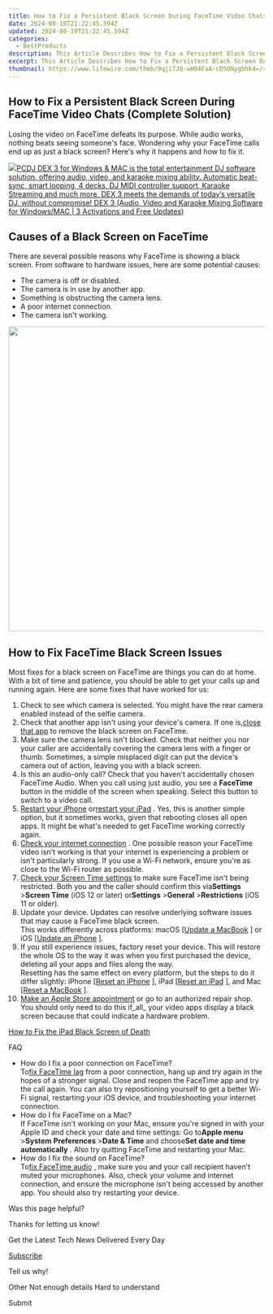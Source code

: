 ```yaml
---
title: How to Fix a Persistent Black Screen During FaceTime Video Chats (Complete Solution)
date: 2024-08-18T21:22:45.594Z
updated: 2024-08-19T21:22:45.594Z
categories:
  - BestProducts
description: This Article Describes How to Fix a Persistent Black Screen During FaceTime Video Chats (Complete Solution)
excerpt: This Article Describes How to Fix a Persistent Black Screen During FaceTime Video Chats (Complete Solution)
thumbnail: https://www.lifewire.com/thmb/9qjiTJ0-wH04FaA-cD5ONygbhk4=/400x300/filters:no_upscale():max_bytes(150000):strip_icc():format(webp)/GettyImages-557696737-5c18f24146e0fb000185d88e.jpg
---
```


## How to Fix a Persistent Black Screen During FaceTime Video Chats (Complete Solution)
 Losing the video on FaceTime defeats its purpose. While audio works, nothing beats seeing someone's face. Wondering why your FaceTime calls end up as just a black screen? Here's why it happens and how to fix it.

<!-- affiliate ads begin -->
<a href="https://shop.pcdj.com/order/checkout.php?PRODS=4698824&QTY=1&AFFILIATE=108875&CART=1"> <img src="https://secure.avangate.com/images/merchant/47f4b6321e9fd8e8f7326a6adc1a7c1e/products/dex3pro-screenshot-homepage.png" border="0">PCDJ DEX 3 for Windows & MAC is the total entertainment DJ software solution, offering audio, video, and karaoke mixing ability. Automatic beat-sync, smart looping, 4 decks, DJ MIDI controller support, Karaoke Streaming and much more. 
DEX 3 meets the demands of today’s versatile DJ, without compromise! 
DEX 3 (Audio, Video and Karaoke Mixing Software for Windows/MAC | 3 Activations and Free Updates)</a>
<!-- affiliate ads end -->
## Causes of a Black Screen on FaceTime

 There are several possible reasons why FaceTime is showing a black screen. From software to hardware issues, here are some potential causes:

* The camera is off or disabled.
* The camera is in use by another app.
* Something is obstructing the camera lens.
* A poor internet connection.
* The camera isn't working.

<!-- affiliate ads begin -->
<a href="https://appsumo.8odi.net/c/5597632/2082541/7443" target="_top" id="2082541"><img src="//a.impactradius-go.com/display-ad/7443-2082541" border="0" alt="" width="1200" height="600"/></a><img height="0" width="0" src="https://appsumo.8odi.net/i/5597632/2082541/7443" style="position:absolute;visibility:hidden;" border="0" />
<!-- affiliate ads end -->
## How to Fix FaceTime Black Screen Issues

 Most fixes for a black screen on FaceTime are things you can do at home. With a bit of time and patience, you should be able to get your calls up and running again. Here are some fixes that have worked for us:

1. Check to see which camera is selected. You might have the rear camera enabled instead of the selfie camera.
2. Check that another app isn't using your device's camera. If one is,[close that app](https://www.lifewire.com/quit-apps-on-iphone-2000287) to remove the black screen on FaceTime.
3. Make sure the camera lens isn't blocked. Check that neither you nor your caller are accidentally covering the camera lens with a finger or thumb. Sometimes, a simple misplaced digit can put the device's camera out of action, leaving you with a black screen.
4. Is this an audio-only call? Check that you haven't accidentally chosen FaceTime Audio. When you call using just audio, you see a **FaceTime**  button in the middle of the screen when speaking. Select this button to switch to a video call.
5. [Restart your iPhone](https://www.lifewire.com/how-to-restart-iphone-2000288) or[restart your iPad](https://www.lifewire.com/how-to-restart-ipad-1999820) . Yes, this is another simple option, but it sometimes works, given that rebooting closes all open apps. It might be what's needed to get FaceTime working correctly again.
6. [Check your internet connection](https://www.lifewire.com/what-to-do-when-theres-no-wi-fi-internet-connection-2378240) . One possible reason your FaceTime video isn't working is that your internet is experiencing a problem or isn't particularly strong. If you use a Wi-Fi network, ensure you're as close to the Wi-Fi router as possible.
7. [Check your Screen Time settings](https://www.lifewire.com/using-iphone-content-restrictions-2000102) to make sure FaceTime isn't being restricted. Both you and the caller should confirm this via**Settings** \>**Screen Time**  (iOS 12 or later) or**Settings** \>**General** \>**Restrictions**  (iOS 11 or older).
8. Update your device. Updates can resolve underlying software issues that may cause a FaceTime black screen.  
 This works differently across platforms: macOS \[[Update a MacBook](https://www.lifewire.com/update-macos-macbook-pro-4178508) \] or iOS \[[Update an iPhone](https://www.lifewire.com/upgrade-iphones-operating-system-2000293) \].
9. If you still experience issues, factory reset your device. This will restore the whole OS to the way it was when you first purchased the device, deleting all your apps and files along the way.  
 Resetting has the same effect on every platform, but the steps to do it differ slightly: iPhone \[[Reset an iPhone](https://www.lifewire.com/how-to-reset-iphone-2000277) \], iPad \[[Reset an iPad](https://www.lifewire.com/how-to-reset-your-ipad-1994506) \], and Mac \[[Reset a MacBook](https://www.lifewire.com/reset-macbook-macbook-pro-4176259) \].
10. [Make an Apple Store appointment](https://www.lifewire.com/make-apple-store-appointment-with-app-1999600) or go to an authorized repair shop. You should only need to do this if_all_ your video apps display a black screen because that could indicate a hardware problem.

[How to Fix the iPad Black Screen of Death](https://www.lifewire.com/ipad-black-screen-4175951)

 FAQ

* How do I fix a poor connection on FaceTime?  
 To[fix FaceTime lag](https://www.lifewire.com/fix-facetime-lag-6502997) from a poor connection, hang up and try again in the hopes of a stronger signal. Close and reopen the FaceTime app and try the call again. You can also try repositioning yourself to get a better Wi-Fi signal, restarting your iOS device, and troubleshooting your internet connection.
* How do I fix FaceTime on a Mac?  
 If FaceTime isn't working on your Mac, ensure you're signed in with your Apple ID and check your date and time settings: Go to**Apple menu** \>**System** **Preferences** \>**Date & Time** and choose**Set date and time automatically** . Also try quitting FaceTime and restarting your Mac.
* How do I fix the sound on FaceTime?  
 To[fix FaceTime audio](https://www.lifewire.com/fix-no-audio-on-facetime-4582043) , make sure you and your call recipient haven't muted your microphones. Also, check your volume and internet connection, and ensure the microphone isn't being accessed by another app. You should also try restarting your device.

Was this page helpful?

Thanks for letting us know!

 Get the Latest Tech News Delivered Every Day

[Subscribe](https://www.lifewire.com/#)

Tell us why!

 Other  Not enough details  Hard to understand

 Submit

<ins class="adsbygoogle"
     style="display:block"
     data-ad-format="autorelaxed"
     data-ad-client="ca-pub-7571918770474297"
     data-ad-slot="1223367746"></ins>



<ins class="adsbygoogle"
     style="display:block"
     data-ad-client="ca-pub-7571918770474297"
     data-ad-slot="8358498916"
     data-ad-format="auto"
     data-full-width-responsive="true"></ins>


